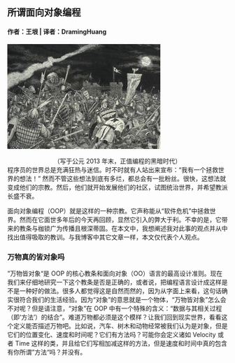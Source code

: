 ## 所谓面向对象编程
#### 作者：王垠 | 译者：DramingHuang
![dark](./c18e4728-acc7-4118-9946-6ada3fbc6156_350x240.jpg)  
<center>（写于公元 2013 年末，正值编程的黑暗时代）</center>
  
<div class="inner">
程序员的世界总是充满狂热与迷信。时不时就有人站出来宣布：“我有一个拯救世界的想法！” 然而不管这些想法到底有多烂，都总会有一批粉丝。很快，这想法就变成他们的宗教。然后，他们就开始发展他们的社区，试图统治世界，并希望教派长盛不衰。

面向对象编程（OOP）就是这样的一种宗教。它声称能从“软件危机”中拯救世界。然而在它面世多年后的今天再回顾，显然它引入的弊大于利。不幸的是，它带来的教条与枷锁广为传播且根深蒂固。在本文中，我想阐述我对此事的观点并从中找出值得吸取的教训。与我博客中其它文章一样，本文仅代表个人观点。
</div>

### 万物真的皆对象吗

<div class="inner">”万物皆对象“是 OOP 的核心教条和面向对象（OO）语言的最高设计准则。现在我们来仔细地研究一下这个教条是否是正确的，或者说，把编程语言设计成这样是不是一种好的做法。很多人都觉得这是自然而然的，因为从字面上来看，这句话确实很符合我们的生活经验。因为“对象”的意思就是一个物体，“万物皆对象”怎么会不对呢？但是请注意，“对象”在 OOP 中有一个特殊的含义：“数据与其相关过程（即‘方法’）的结合”。难道万物都必须是这个模样？让我们回到现实世界，看看这个定义能否描述万物吧。比如说，汽车、树木和动物经常被我们认为是对象，但是它们的位置变化、速度和时间呢？它们有方法吗？可能你会定义诸如 Velocity 或者 Time 这样的类，并且给它们写相加减这样的方法，但是速度和时间中真的包含有你所谓”方法“吗？并没有。
</div>